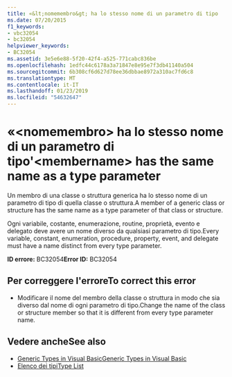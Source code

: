 ```yaml
---
title: «&lt;nomemembro&gt; ha lo stesso nome di un parametro di tipo
ms.date: 07/20/2015
f1_keywords:
- vbc32054
- bc32054
helpviewer_keywords:
- BC32054
ms.assetid: 3e5e6e88-5f20-42f4-a525-771cabc836be
ms.openlocfilehash: 1edfc44c6178a3a71847e8e95e7f3db41140a504
ms.sourcegitcommit: 6b308cf6d627d78ee36dbbae8972a310ac7fd6c8
ms.translationtype: MT
ms.contentlocale: it-IT
ms.lasthandoff: 01/23/2019
ms.locfileid: "54632647"
---
```

# <a name="ltmembernamegt-has-the-same-name-as-a-type-parameter"></a><span data-ttu-id="2bac9-102">«&lt;nomemembro&gt; ha lo stesso nome di un parametro di tipo</span><span class="sxs-lookup"><span data-stu-id="2bac9-102">'&lt;membername&gt; has the same name as a type parameter</span></span>
<span data-ttu-id="2bac9-103">Un membro di una classe o struttura generica ha lo stesso nome di un parametro di tipo di quella classe o struttura.</span><span class="sxs-lookup"><span data-stu-id="2bac9-103">A member of a generic class or structure has the same name as a type parameter of that class or structure.</span></span>  
  
 <span data-ttu-id="2bac9-104">Ogni variabile, costante, enumerazione, routine, proprietà, evento e delegato deve avere un nome diverso da qualsiasi parametro di tipo.</span><span class="sxs-lookup"><span data-stu-id="2bac9-104">Every variable, constant, enumeration, procedure, property, event, and delegate must have a name distinct from every type parameter.</span></span>  
  
 <span data-ttu-id="2bac9-105">**ID errore:** BC32054</span><span class="sxs-lookup"><span data-stu-id="2bac9-105">**Error ID:** BC32054</span></span>  
  
## <a name="to-correct-this-error"></a><span data-ttu-id="2bac9-106">Per correggere l'errore</span><span class="sxs-lookup"><span data-stu-id="2bac9-106">To correct this error</span></span>  
  
-   <span data-ttu-id="2bac9-107">Modificare il nome del membro della classe o struttura in modo che sia diverso dal nome di ogni parametro di tipo.</span><span class="sxs-lookup"><span data-stu-id="2bac9-107">Change the name of the class or structure member so that it is different from every type parameter name.</span></span>  
  
## <a name="see-also"></a><span data-ttu-id="2bac9-108">Vedere anche</span><span class="sxs-lookup"><span data-stu-id="2bac9-108">See also</span></span>
- [<span data-ttu-id="2bac9-109">Generic Types in Visual Basic</span><span class="sxs-lookup"><span data-stu-id="2bac9-109">Generic Types in Visual Basic</span></span>](../../visual-basic/programming-guide/language-features/data-types/generic-types.md)
- [<span data-ttu-id="2bac9-110">Elenco dei tipi</span><span class="sxs-lookup"><span data-stu-id="2bac9-110">Type List</span></span>](../../visual-basic/language-reference/statements/type-list.md)
